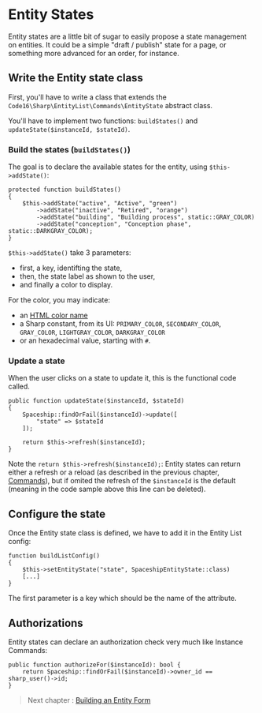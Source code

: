 # Entity States

Entity states are a little bit of sugar to easily propose a state management on entities. It could be a simple "draft / publish" state for a page, or something more advanced for an order, for instance.


## Write the Entity state class

First, you'll have to write a class that extends the `Code16\Sharp\EntityList\Commands\EntityState` abstract class.

You'll have to implement two functions: `buildStates()` and `updateState($instanceId, $stateId)`.


### Build the states (`buildStates()`)

The goal is to declare the available states for the entity, using `$this->addState()`:

    protected function buildStates()
    {
        $this->addState("active", "Active", "green")
            ->addState("inactive", "Retired", "orange")
            ->addState("building", "Building process", static::GRAY_COLOR)
            ->addState("conception", "Conception phase", static::DARKGRAY_COLOR);
    }

`$this->addState()` take 3 parameters:

- first, a key, identifting the state,
- then, the state label as shown to the user,
- and finally a color to display.

For the color, you may indicate:

- an [HTML color name](https://www.w3schools.com/colors/colors_names.asp)
- a Sharp constant, from its UI: `PRIMARY_COLOR`, `SECONDARY_COLOR`, `GRAY_COLOR`, `LIGHTGRAY_COLOR`, `DARKGRAY_COLOR`
- or an hexadecimal value, starting with `#`.


### Update a state

When the user clicks on a state to update it, this is the functional code called.

    public function updateState($instanceId, $stateId)
    {
        Spaceship::findOrFail($instanceId)->update([
            "state" => $stateId
        ]);

        return $this->refresh($instanceId);
    }

Note the `return $this->refresh($instanceId);`: Entity states can return either a refresh or a reload (as described in the previous chapter, [Commands](commands.md)), but if omited the refresh of the `$instanceId` is the default (meaning in the code sample above this line can be deleted).


## Configure the state

Once the Entity state class is defined, we have to add it in the Entity List config:

    function buildListConfig()
    {
        $this->setEntityState("state", SpaceshipEntityState::class)
        [...]
    }

The first parameter is a key which should be the name of the attribute.


## Authorizations

Entity states can declare an authorization check very much like Instance Commands:

    public function authorizeFor($instanceId): bool {
        return Spaceship::findOrFail($instanceId)->owner_id == sharp_user()->id;
    }


> Next chapter : [Building an Entity Form](building-entity-form.md)